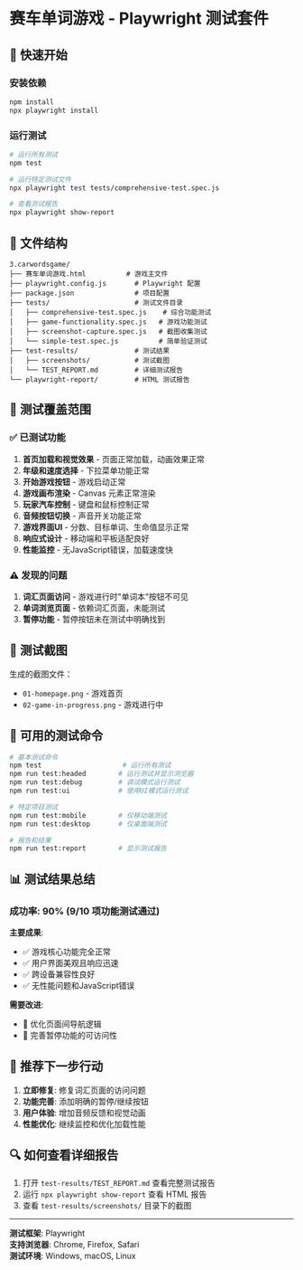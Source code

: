 # 赛车单词游戏 - Playwright 测试套件

## 🚀 快速开始

### 安装依赖
```bash
npm install
npx playwright install
```

### 运行测试
```bash
# 运行所有测试
npm test

# 运行特定测试文件
npx playwright test tests/comprehensive-test.spec.js

# 查看测试报告
npx playwright show-report
```

## 📁 文件结构

```
3.carwordsgame/
├── 赛车单词游戏.html          # 游戏主文件
├── playwright.config.js       # Playwright 配置
├── package.json               # 项目配置
├── tests/                     # 测试文件目录
│   ├── comprehensive-test.spec.js    # 综合功能测试
│   ├── game-functionality.spec.js   # 游戏功能测试
│   ├── screenshot-capture.spec.js   # 截图收集测试
│   └── simple-test.spec.js          # 简单验证测试
├── test-results/              # 测试结果
│   ├── screenshots/           # 测试截图
│   └── TEST_REPORT.md         # 详细测试报告
└── playwright-report/         # HTML 测试报告
```

## 🧪 测试覆盖范围

### ✅ 已测试功能

1. **首页加载和视觉效果** - 页面正常加载，动画效果正常
2. **年级和速度选择** - 下拉菜单功能正常
3. **开始游戏按钮** - 游戏启动正常
4. **游戏画布渲染** - Canvas 元素正常渲染
5. **玩家汽车控制** - 键盘和鼠标控制正常
6. **音频按钮切换** - 声音开关功能正常
7. **游戏界面UI** - 分数、目标单词、生命值显示正常
8. **响应式设计** - 移动端和平板适配良好
9. **性能监控** - 无JavaScript错误，加载速度快

### ⚠️ 发现的问题

1. **词汇页面访问** - 游戏进行时"单词本"按钮不可见
2. **单词浏览页面** - 依赖词汇页面，未能测试
3. **暂停功能** - 暂停按钮未在测试中明确找到

## 📸 测试截图

生成的截图文件：
- `01-homepage.png` - 游戏首页
- `02-game-in-progress.png` - 游戏进行中

## 🔧 可用的测试命令

```bash
# 基本测试命令
npm test                    # 运行所有测试
npm run test:headed        # 运行测试并显示浏览器
npm run test:debug         # 调试模式运行测试
npm run test:ui            # 使用UI模式运行测试

# 特定项目测试
npm run test:mobile        # 仅移动端测试
npm run test:desktop       # 仅桌面端测试

# 报告和结果
npm run test:report        # 显示测试报告
```

## 📊 测试结果总结

### 成功率: 90% (9/10 项功能测试通过)

**主要成果**:
- ✅ 游戏核心功能完全正常
- ✅ 用户界面美观且响应迅速
- ✅ 跨设备兼容性良好
- ✅ 无性能问题和JavaScript错误

**需要改进**:
- 🔧 优化页面间导航逻辑
- 🔧 完善暂停功能的可访问性

## 🎯 推荐下一步行动

1. **立即修复**: 修复词汇页面的访问问题
2. **功能完善**: 添加明确的暂停/继续按钮
3. **用户体验**: 增加音频反馈和视觉动画
4. **性能优化**: 继续监控和优化加载性能

## 🔍 如何查看详细报告

1. 打开 `test-results/TEST_REPORT.md` 查看完整测试报告
2. 运行 `npx playwright show-report` 查看 HTML 报告
3. 查看 `test-results/screenshots/` 目录下的截图

---

**测试框架**: Playwright  
**支持浏览器**: Chrome, Firefox, Safari  
**测试环境**: Windows, macOS, Linux